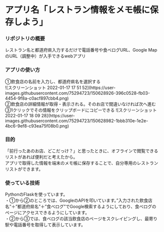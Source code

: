 # アプリ名「レストラン情報をメモ帳に保存しよう」
<h3>リポジトリの概要</h3>
レストラン名と都道府県入力するだけで電話番号や食べログURL、Google MapのURL（調整中）が入手できるwebアプリ

<h3>アプリの使い方</h3>
①飲食店の名前を入力し、都道府県名を選択する<br>
![スクリーンショット 2022-01-17 17 51 52](https://user-images.githubusercontent.com/75294723/150628926-396c0528-fb03-4454-9f8a-c0acf897cbb4.png)
<br>
②飲食店の詳細情報が取得・表示される。そのお店で間違いなければ次へ進む<br>
③1クリックでその情報をクリップボードにコピーできる
![スクリーンショット 2022-01-17 18 09 28](https://user-images.githubusercontent.com/75294723/150628982-1bbb310e-1e2e-4bc6-9ef8-c93ea75f08b0.png)

<h3>目的</h3>
「前行ったあのお店、どこだっけ？」と思ったときに、オフラインで閲覧できるリストがあれば便利だと考えたから。<br>
アプリで取得した情報を端末のメモ帳に保存することで、自分専用のレストランリストができます。

<h3>使っている技術</h3>
PythonのFlaskを使っています。<br>
・①から②のところでは、GoogleのAPIを叩いています。”入力された飲食店名”＋”都道府県名”＋”食べログ”でGoogle検索するようにしており、食べログのページにアクセスできるようにしています。<br>
・②から③では、食べログの該当飲食店のページをスクレイピングし、最寄り駅や電話番号を取得して表示しています。
